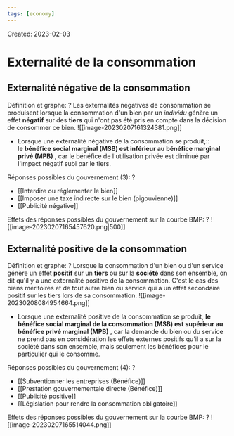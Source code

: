 ```yaml
---
tags: [economy] 
---
```

Created: 2023-02-03

# Externalité de la consommation

## Externalité négative de la consommation
Définition et graphe:
?
Les externalités négatives de consommation se produisent lorsque la consommation d'un bien par un *individu* génère un effet **négatif** sur des **tiers** qui n'ont pas été pris en compte dans la décision de consommer ce bien.
![[image-20230207161324381.png]]
<!--SR:!2023-03-03,14,230-->

- Lorsque une externalité négative de la consommation se produit,:: le **bénéfice social marginal (MSB) est inférieur au bénéfice marginal privé (MPB)** , car le bénéfice de l'utilisation privée est diminué par l'impact négatif subi par le tiers.
<!--SR:!2023-03-19,26,250-->

Réponses possibles du gouvernement (3):
?
-   [[Interdire ou réglementer le bien]]
-   [[Imposer une taxe indirecte sur le bien (pigouvienne)]]
-   [[Publicité négative]]
<!--SR:!2023-03-30,30,230-->

Effets des réponses possibles du gouvernement sur la courbe BMP:
?
![[image-20230207165457620.png|500]]
<!--SR:!2023-03-15,23,250-->

## Externalité positive de la consommation
Définition et graphe:
?
Lorsque la consommation d'un bien ou d'un service génère un effet **positif** sur un **tiers** ou sur la **société** dans son ensemble, on dit qu'il y a une externalité positive de la consommation. C'est le cas des biens méritoires et de tout autre bien ou service qui a un effet secondaire positif sur les tiers lors de sa consommation.
![[image-20230208084954664.png]]
<!--SR:!2023-04-05,34,245-->


- Lorsque une  externalité positive de la consommation se produit, **le bénéfice social marginal de la consommation (MSB) est supérieur au bénéfice privé marginal (MPB)** , car la demande du bien ou du service ne prend pas en considération les effets externes positifs qu'il a sur la société dans son ensemble, mais seulement les bénéfices pour le particulier qui le consomme.

Réponses possibles du gouvernement (4):
?
-   [[Subventionner les entreprises (Bénéfice)]]
-   [[Prestation gouvernementale directe (Bénéfice)]]
-   [[Publicité positive]]
-   [[Législation pour rendre la consommation obligatoire]]
<!--SR:!2023-03-13,17,210-->

Effets des réponses possibles du gouvernement sur la courbe BMP:
?
![[image-20230207165514044.png]]
<!--SR:!2023-03-11,20,250-->



